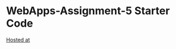 # WebApps-Assignment-5 Starter Code
[Hosted at](https://44-563-web-apps-f22.github.io/44563-webapps-assignment-5-sjy537/insects.html)
